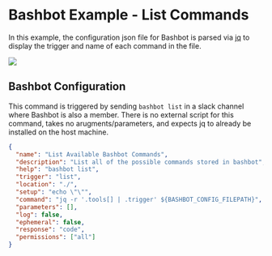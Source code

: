 # Bashbot Example - List Commands

In this example, the configuration json file for Bashbot is parsed via [jq](https://stedolan.github.io/jq/) to display the trigger and name of each command in the file.

<img src="https://i.imgur.com/HHzHlFK.gif">

## Bashbot Configuration

This command is triggered by sending `bashbot list` in a slack channel where Bashbot is also a member. There is no external script for this command, takes no arugments/parameters, and expects jq to already be installed on the host machine.

```json
{
  "name": "List Available Bashbot Commands",
  "description": "List all of the possible commands stored in bashbot",
  "help": "bashbot list",
  "trigger": "list",
  "location": "./",
  "setup": "echo \"\"",
  "command": "jq -r '.tools[] | .trigger' ${BASHBOT_CONFIG_FILEPATH}",
  "parameters": [],
  "log": false,
  "ephemeral": false,
  "response": "code",
  "permissions": ["all"]
}
```